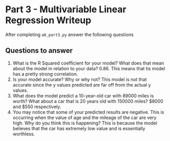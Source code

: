# Part 3 - Multivariable Linear Regression Writeup

After completing `a6_part3.py` answer the following questions

## Questions to answer

1. What is the R Squared coefficient for your model? What does that mean about the model in relation to your data?
    0.86. This means that tis model has a pretty strong correlation. 
2. Is your model accurate? Why or why not?
    This model is not that accurate since the y values predicted are far off from the actual y values.
3. What does the model predict a 10-year-old car with 89000 miles is worth? What about a car that is 20 years old with 150000 miles?
    $8000 and $550 respectively.
4. You may notice that some of your predicted results are negative. This is occurring when the value of age and the mileage of the car are very high. Why do you think this is happening?
    This is because the model believes that the car has extremely low value and is essentially worthless.